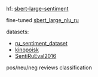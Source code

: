 hf: [sbert-large-sentiment](https://huggingface.co/d010r3s/sbert-large-sentiment)

fine-tuned [sbert_large_nlu_ru](https://huggingface.co/ai-forever/sbert_large_nlu_ru)

datasets:
* [ru_sentiment_dataset](https://huggingface.co/datasets/MonoHime/ru_sentiment_dataset)
* [kinopoisk](https://huggingface.co/datasets/blinoff/kinopoisk)
* [SentiRuEval2016](https://huggingface.co/datasets/mteb/SentiRuEval2016)

pos/neu/neg reviews classification
